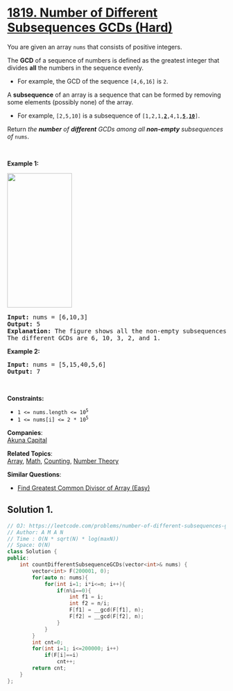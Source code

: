 # [1819. Number of Different Subsequences GCDs (Hard)](https://leetcode.com/problems/number-of-different-subsequences-gcds/)

<p>You are given an array <code>nums</code> that consists of positive integers.</p>

<p>The <strong>GCD</strong> of a sequence of numbers is defined as the greatest integer that divides <strong>all</strong> the numbers in the sequence evenly.</p>

<ul>
	<li>For example, the GCD of the sequence <code>[4,6,16]</code> is <code>2</code>.</li>
</ul>

<p>A <strong>subsequence</strong> of an array is a sequence that can be formed by removing some elements (possibly none) of the array.</p>

<ul>
	<li>For example, <code>[2,5,10]</code> is a subsequence of <code>[1,2,1,<strong><u>2</u></strong>,4,1,<u><strong>5</strong></u>,<u><strong>10</strong></u>]</code>.</li>
</ul>

<p>Return <em>the <strong>number</strong> of <strong>different</strong> GCDs among all <strong>non-empty</strong> subsequences of</em> <code>nums</code>.</p>

<p>&nbsp;</p>
<p><strong>Example 1:</strong></p>
<img alt="" src="https://assets.leetcode.com/uploads/2021/03/17/image-1.png" style="width: 149px; height: 309px;">
<pre><strong>Input:</strong> nums = [6,10,3]
<strong>Output:</strong> 5
<strong>Explanation:</strong> The figure shows all the non-empty subsequences and their GCDs.
The different GCDs are 6, 10, 3, 2, and 1.
</pre>

<p><strong>Example 2:</strong></p>

<pre><strong>Input:</strong> nums = [5,15,40,5,6]
<strong>Output:</strong> 7
</pre>

<p>&nbsp;</p>
<p><strong>Constraints:</strong></p>

<ul>
	<li><code>1 &lt;= nums.length &lt;= 10<sup>5</sup></code></li>
	<li><code>1 &lt;= nums[i] &lt;= 2 * 10<sup>5</sup></code></li>
</ul>


**Companies**:  
[Akuna Capital](https://leetcode.com/company/akuna-capital)

**Related Topics**:  
[Array](https://leetcode.com/tag/array/), [Math](https://leetcode.com/tag/math/), [Counting](https://leetcode.com/tag/counting/), [Number Theory](https://leetcode.com/tag/number-theory/)

**Similar Questions**:
* [Find Greatest Common Divisor of Array (Easy)](https://leetcode.com/problems/find-greatest-common-divisor-of-array/)

## Solution 1.

```cpp
// OJ: https://leetcode.com/problems/number-of-different-subsequences-gcds/
// Author: A M A N
// Time : O(N * sqrt(N) * log(maxN))
// Space: O(N)
class Solution {
public:
    int countDifferentSubsequenceGCDs(vector<int>& nums) {
        vector<int> F(200001, 0);
        for(auto n: nums){
            for(int i=1; i*i<=n; i++){
                if(n%i==0){
                    int f1 = i;
                    int f2 = n/i;
                    F[f1] = __gcd(F[f1], n);
                    F[f2] = __gcd(F[f2], n);
                }
            }
        }
        int cnt=0;
        for(int i=1; i<=200000; i++)
            if(F[i]==i)
                cnt++;
        return cnt;
    }
};
```